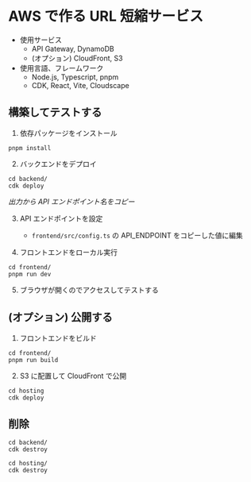 # AWS で作る URL 短縮サービス

- 使用サービス
  - API Gateway, DynamoDB
  - (オプション) CloudFront, S3
- 使用言語、フレームワーク
  - Node.js, Typescript, pnpm
  - CDK, React, Vite, Cloudscape

## 構築してテストする

1. 依存パッケージをインストール

```
pnpm install
```

2. バックエンドをデプロイ

```
cd backend/
cdk deploy
```

_出力から API エンドポイント名をコピー_

3. API エンドポイントを設定

   - `frontend/src/config.ts` の API_ENDPOINT をコピーした値に編集

4. フロントエンドをローカル実行

```
cd frontend/
pnpm run dev
```

5. ブラウザが開くのでアクセスしてテストする

## (オプション) 公開する

1. フロントエンドをビルド

```
cd frontend/
pnpm run build
```

2. S3 に配置して CloudFront で公開

```
cd hosting
cdk deploy
```

## 削除

```
cd backend/
cdk destroy

cd hosting/
cdk destroy
```
